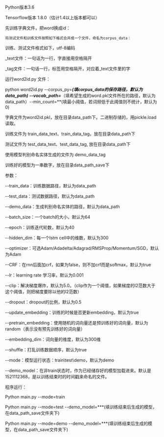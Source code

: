 Python版本3.6

Tensorflow版本 1.8.0（估计1.4以上版本都可以）


先训练字典文件，把word换成id：

	将测试文件和训练文件按照如下格式合并成一个文件，命名为corpus_data：

训练、测试文件格式如下，utf-8编码

_text文件：一句话为一行，字直接用空格隔开

_tag文件：一句话一行，标签用空格隔开，对应着_text文件里的字

运行word2id.py 文件：

python word2id.py --corpus_py=*****(填corpus_data的保存路径，默认为data_path) --vocab_path=*****（填希望生成的word.pkl文件所在的路径，默认为data_path）--min_count=**(填最小阈值，若词频低于此阈值则不统计，默认为0)


字典文件为word2id.pkl，放在目录data_path下。二进制存储的，用pickle.load读取。

训练文件为 train_data_text、train_data_tag，放在目录data_path下

测试文件为 test_data_text、test_data_tag, 放在目录data_path下

使用模型判别命名实体生成的文件为 demo_data_tag

训练好的模型为一串数字，放在目录data_path_save下




参数：


--train_data：训练数据路径，默认为data_path

--test_data：测试数据路径，默认为data_path

--demo_data：生成判别命名实体的路径，默认为data_path

--batch_size：一个batch的大小，默认为64

--epoch：训练迭代轮数，默认为40

--hidden_dim：每一个lstm cell中的维数，默认为300

--optimizer：可选Adam/Adadelta/Adagrad/RMSProp/Momentum/SGD，默认为Adam

--CRF：在rnn后面加crf，如果为false，则不加crf而是softmax，默认为true

--lr：learning rate 学习率，默认为0.001

--clip：解决梯度爆炸，默认为5.0。（clip作为一个阈值，如果梯度的l2范数大于这个阈值，则把梯度要除以他的l2范数）

--dropout：dropout的比例，默认为0.5

--update_embedding：训练的时候是否更新embedding，默认为true

--pretrain_embedding：使用随机的词向量还是预训练好的词向量，默认为random（表示没有预先训练好的词向量）

--embedding_dim：词向量的维度，默认为300维

--shuffle：打乱训练数据顺序，默认为true

--mode：模型运行状态：train\test\demo，默认为demo

--demo_model：在非train状态时，作为已经储存好的模型加载进来。默认是1521112368，是以训练结束时的时间戳来命名的文件。




程序运行：

Python main.py --mode=train	

Python main.py --mode=test --demo_model=***(填训练结束后生成的模型，在data_path_save文件夹下)

Python main.py --mode=demo --demo_model=***(填训练结束后生成的模型，在data_path_save文件夹下)
